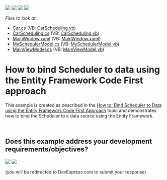 <!-- default badges list -->
![](https://img.shields.io/endpoint?url=https://codecentral.devexpress.com/api/v1/VersionRange/128655707/17.1.6%2B)
[![](https://img.shields.io/badge/Open_in_DevExpress_Support_Center-FF7200?style=flat-square&logo=DevExpress&logoColor=white)](https://supportcenter.devexpress.com/ticket/details/T545436)
[![](https://img.shields.io/badge/📖_How_to_use_DevExpress_Examples-e9f6fc?style=flat-square)](https://docs.devexpress.com/GeneralInformation/403183)
[![](https://img.shields.io/badge/💬_Leave_Feedback-feecdd?style=flat-square)](#does-this-example-address-your-development-requirementsobjectives)
<!-- default badges end -->
<!-- default file list -->
*Files to look at*:

* [Car.cs](./CS/EntityFrameworkCodeFirstBindingExample/Car.cs) (VB: [CarScheduling.vb](./VB/EntityFrameworkCodeFirstBindingExample/CarScheduling.vb))
* [CarScheduling.cs](./CS/EntityFrameworkCodeFirstBindingExample/CarScheduling.cs) (VB: [CarScheduling.vb](./VB/EntityFrameworkCodeFirstBindingExample/CarScheduling.vb))
* [MainWindow.xaml](./CS/EntityFrameworkCodeFirstBindingExample/MainWindow.xaml) (VB: [MainWindow.xaml](./VB/EntityFrameworkCodeFirstBindingExample/MainWindow.xaml))
* [MySchedulerModel.cs](./CS/EntityFrameworkCodeFirstBindingExample/MySchedulerModel.cs) (VB: [MySchedulerModel.vb](./VB/EntityFrameworkCodeFirstBindingExample/MySchedulerModel.vb))
* [MainViewModel.cs](./CS/EntityFrameworkCodeFirstBindingExample/ViewModel/MainViewModel.cs) (VB: [MainViewModel.vb](./VB/EntityFrameworkCodeFirstBindingExample/ViewModel/MainViewModel.vb))
<!-- default file list end -->
# How to bind Scheduler to data using the Entity Framework Code First approach


<p>This example is created as described in the <a href="http://help.devexpress.com/#WPF/CustomDocument115305">How to: Bind Scheduler to Data using the Entity Framework Code First Approach</a> topic and demonstrates how to bind the Scheduler to a data source using the Entity Framework. </p>

<br/>


<!-- feedback -->
## Does this example address your development requirements/objectives?

[<img src="https://www.devexpress.com/support/examples/i/yes-button.svg"/>](https://www.devexpress.com/support/examples/survey.xml?utm_source=github&utm_campaign=wpf-scheduler-use-entity-framework-to-bind-to-data&~~~was_helpful=yes) [<img src="https://www.devexpress.com/support/examples/i/no-button.svg"/>](https://www.devexpress.com/support/examples/survey.xml?utm_source=github&utm_campaign=wpf-scheduler-use-entity-framework-to-bind-to-data&~~~was_helpful=no)

(you will be redirected to DevExpress.com to submit your response)
<!-- feedback end -->
